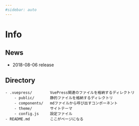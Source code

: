 ```yaml
---
#sidebar: auto
---
```

# Info

## News

* 2018-08-06 release

## Directory

```bath{5}
- .vuepress/        VuePress関連のファイルを格納するディレクトリ
    - public/       静的ファイルを格納するディレクトリ
    - components/   mdファイルから呼び出すコンポーネント
    - theme/        サイトテーマ
    - config.js     設定ファイル
- README.md         ここがページになる
```


